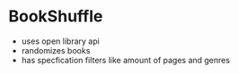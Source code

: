 # BookShuffle
- uses open library api
- randomizes books 
- has specfication filters like amount of pages and genres

